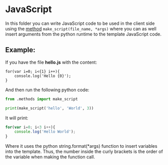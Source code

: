 # JavaScript

In this folder you can write JavaScript code to be used in the client side using the [method](/reflector/methods.py) ```make_script(file_name, *args)``` where you can as well insert arguments from the python runtime to the template JavaScript code. 

## Example:
If you have the file **hello.js** with the content:
```JS
for(var i=0; i<{1} i++){
    console.log('Hello {0}');
}
```
And then run the following python code:
```py
from .methods import make_script

print(make_script('hello', 'World', 3))
```
It will print:
```js
for(var i=0; i<3 i++){
    console.log('Hello World');
}
```
Where it uses the python string.format(*args) function to insert variables into the template.
Thus, the number inside the curly brackets is the order of the variable when making the function call.
